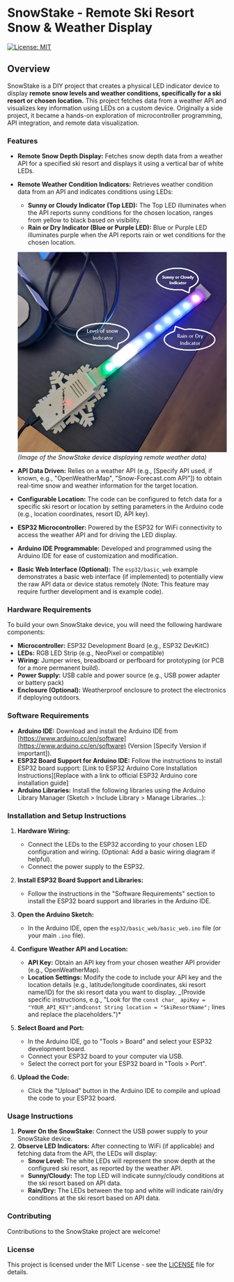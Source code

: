# SnowStake - Remote Ski Resort Snow & Weather Display

[![License: MIT](https://img.shields.io/badge/License-MIT-yellow.svg)](https://opensource.org/licenses/MIT)

## Overview

SnowStake is a DIY project that creates a physical LED indicator device to display **remote snow levels and weather conditions, specifically for a ski resort or chosen location.** This project fetches data from a weather API and visualizes key information using LEDs on a custom device. Originally a side project, it became a hands-on exploration of microcontroller programming, API integration, and remote data visualization.

### Features

- **Remote Snow Depth Display:** Fetches snow depth data from a weather API for a specified ski resort and displays it using a vertical bar of white LEDs.
- **Remote Weather Condition Indicators:** Retrieves weather condition data from an API and indicates conditions using LEDs:

  - **Sunny or Cloudy Indicator (Top LED):** The Top LED illuminates when the API reports sunny conditions for the chosen location, ranges from yellow to black based on visibility.
  - **Rain or Dry Indicator (Blue or Purple LED):** Blue or Purple LED illuminates purple when the API reports rain or wet conditions for the chosen location.

  ![Snowstake device with indicators for snow level, sunny/cloudy, and rain/dry](./docs/snowstake.jpg)
  _(Image of the SnowStake device displaying remote weather data)_

- **API Data Driven:** Relies on a weather API (e.g., [Specify API used, if known, e.g., "OpenWeatherMap", "Snow-Forecast.com API"]) to obtain real-time snow and weather information for the target location.
- **Configurable Location:** The code can be configured to fetch data for a specific ski resort or location by setting parameters in the Arduino code (e.g., location coordinates, resort ID, API key).
- **ESP32 Microcontroller:** Powered by the ESP32 for WiFi connectivity to access the weather API and for driving the LED display.
- **Arduino IDE Programmable:** Developed and programmed using the Arduino IDE for ease of customization and modification.
- **Basic Web Interface (Optional):** The `esp32/basic_web` example demonstrates a basic web interface (if implemented) to potentially view the raw API data or device status remotely (Note: This feature may require further development and is example code).

### Hardware Requirements

To build your own SnowStake device, you will need the following hardware components:

- **Microcontroller:** ESP32 Development Board (e.g., ESP32 DevKitC)
- **LEDs:** RGB LED Strip (e.g., NeoPixel or compatible)
- **Wiring:** Jumper wires, breadboard or perfboard for prototyping (or PCB for a more permanent build).
- **Power Supply:** USB cable and power source (e.g., USB power adapter or battery pack)
- **Enclosure (Optional):** Weatherproof enclosure to protect the electronics if deploying outdoors.

### Software Requirements

- **Arduino IDE:** Download and install the Arduino IDE from [https://www.arduino.cc/en/software](https://www.arduino.cc/en/software) (Version [Specify Version if important]).
- **ESP32 Board Support for Arduino IDE:** Follow the instructions to install ESP32 board support: [Link to ESP32 Arduino Core Installation Instructions]\[Replace with a link to official ESP32 Arduino core installation guide]
- **Arduino Libraries:** Install the following libraries using the Arduino Library Manager (Sketch > Include Library > Manage Libraries...):

### Installation and Setup Instructions

1. **Hardware Wiring:**

   - Connect the LEDs to the ESP32 according to your chosen LED configuration and wiring. (Optional: Add a basic wiring diagram if helpful).
   - Connect the power supply to the ESP32.

2. **Install ESP32 Board Support and Libraries:**

   - Follow the instructions in the "Software Requirements" section to install the ESP32 board support and libraries in the Arduino IDE.

3. **Open the Arduino Sketch:**

   - In the Arduino IDE, open the `esp32/basic_web/basic_web.ino` file (or your main `.ino` file).

4. **Configure Weather API and Location:**

   - **API Key:** Obtain an API key from your chosen weather API provider (e.g., OpenWeatherMap).
   - **Location Settings:** Modify the code to include your API key and the location details (e.g., latitude/longitude coordinates, ski resort name/ID) for the ski resort data you want to display. _(Provide specific instructions, e.g., "Look for the `const char_ apiKey = "YOUR_API_KEY";`and`const String location = "SkiResortName";` lines and replace the placeholders.")\*

5. **Select Board and Port:**

   - In the Arduino IDE, go to "Tools > Board" and select your ESP32 development board.
   - Connect your ESP32 board to your computer via USB.
   - Select the correct port for your ESP32 board in "Tools > Port".

6. **Upload the Code:**
   - Click the "Upload" button in the Arduino IDE to compile and upload the code to your ESP32 board.

### Usage Instructions

1. **Power On the SnowStake:** Connect the USB power supply to your SnowStake device.
2. **Observe LED Indicators:** After connecting to WiFi (if applicable) and fetching data from the API, the LEDs will display:
   - **Snow Level:** The white LEDs will represent the snow depth at the configured ski resort, as reported by the weather API.
   - **Sunny/Cloudy:** The top LED will indicate sunny/cloudy conditions at the ski resort based on API data.
   - **Rain/Dry:** The LEDs between the top and white will indicate rain/dry conditions at the ski resort based on API data.

### Contributing

Contributions to the SnowStake project are welcome!

### License

This project is licensed under the MIT License - see the [LICENSE](LICENSE) file for details.

